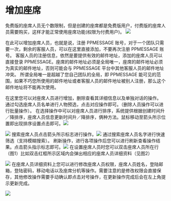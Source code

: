 # 增加座席
免费版的座席人员无个数限制，但是创建的座席都是免费版用户，付费版的座席人员需要购买，这样才能正常使用座席功能(权限为付费用户)。
![](https://upload-images.jianshu.io/upload_images/12406336-7ad175658b28a3b4.png?imageMogr2/auto-orient/strip%7CimageView2/2/w/1240)

在此可以增加座席人员，也就是说，注册 PPMESSAGE 账号，对于一个团队只需要一次，剩余的客服人员，可以在这里直接添加，不要再次注册 PPMESSAGE 账号。
客服人员的注册信息，依然是要提供有效的邮件地址，添加的座席人员可以直接登录 PPMESSAGE。座席的邮件地址必须是全局唯一，座席的邮件地址必须为真实的邮件地址，否则可能会与 PPMESSAGE 平台中其他客服人员的邮件地址冲突。
所谓全局唯一是超越了您自己团队的全局，即 PPMESSAGE 能可见的范围，如果不巧您所使用的邮件地址或者客服人员的邮件地址被别人注册，那么这个邮件地址将不能再次使用。

在这里您可以对座席人员进行增加，删除查看其详细信息以及单独对话的操作。
通过勾选座席人员名单进行人物预选，点击对应操作即可。（删除人员操作可以进行批量操作）。
在选择操作中可以对座席人员进行排序，系统提供根据创建时间升／降排序，座席人员信息更新时间升／降排序，俩种方法。鼠标移动至箭头所示位置即出现排序设置点击即可。![](https://upload-images.jianshu.io/upload_images/12406336-87729b57b3baa5a7.png?imageMogr2/auto-orient/strip%7CimageView2/2/w/1240)

![](https://upload-images.jianshu.io/upload_images/12406336-9a382846b11a27b2.png?imageMogr2/auto-orient/strip%7CimageView2/2/w/1240)
搜索座席人员点击箭头所示标志进行操作。![](https://upload-images.jianshu.io/upload_images/12406336-d8db9529cdf03cc6.png?imageMogr2/auto-orient/strip%7CimageView2/2/w/1240)
通过搜索座席人员名字进行快速筛选（支持模糊搜索）。
刷新操作，进行各项操作后您可以进行刷新查看操作结果。点击箭头指示标志即可。![](https://upload-images.jianshu.io/upload_images/12406336-daeb2cf26584f49d.png?imageMogr2/auto-orient/strip%7CimageView2/2/w/1240)
在设置座席人员时您可以双击座席人员所在行（图1）比如双击红框所示区域内会弹出相应的座席人员详细资料（见图2）

![](https://upload-images.jianshu.io/upload_images/12406336-7d3674847eea2c8e.png?imageMogr2/auto-orient/strip%7CimageView2/2/w/1240)
在座席人员详细资料上您可以进行修改座席人员权限，座席人员姓名，登陆邮箱，登陆密码，移动电话以及座席分机等操作。需要注意的是修改权限会直接保存，其他修改操作需要手动确认即点击对号操作，在更新操作完成后会在左上角提示更新完成。

![](https://upload-images.jianshu.io/upload_images/12406336-8e7c37b0b8096284.png?imageMogr2/auto-orient/strip%7CimageView2/2/w/1240)
